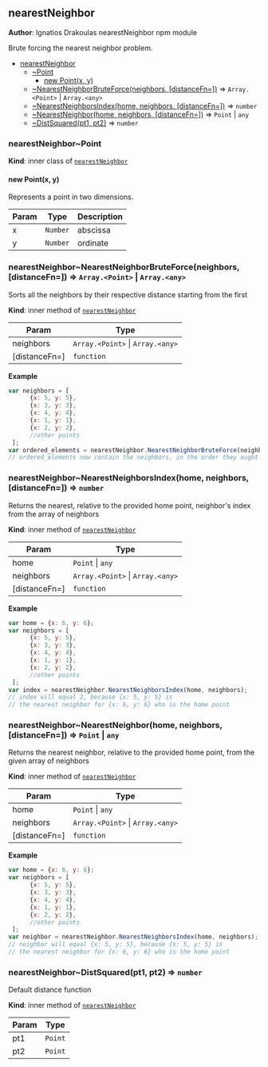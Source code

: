<a name="module_nearestNeighbor"></a>

## nearestNeighbor
**Author**: Ignatios Drakoulas
nearestNeighbor npm module

Brute forcing the nearest neighbor problem.  

* [nearestNeighbor](#module_nearestNeighbor)
    * [~Point](#module_nearestNeighbor..Point)
        * [new Point(x, y)](#new_module_nearestNeighbor..Point_new)
    * [~NearestNeighborBruteForce(neighbors, [distanceFn&#x3D;])](#module_nearestNeighbor..NearestNeighborBruteForce) ⇒ <code>Array.&lt;Point&gt;</code> \| <code>Array.&lt;any&gt;</code>
    * [~NearestNeighborsIndex(home, neighbors, [distanceFn&#x3D;])](#module_nearestNeighbor..NearestNeighborsIndex) ⇒ <code>number</code>
    * [~NearestNeighbor(home, neighbors, [distanceFn&#x3D;])](#module_nearestNeighbor..NearestNeighbor) ⇒ <code>Point</code> \| <code>any</code>
    * [~DistSquared(pt1, pt2)](#module_nearestNeighbor..DistSquared) ⇒ <code>number</code>

<a name="module_nearestNeighbor..Point"></a>

### nearestNeighbor~Point
**Kind**: inner class of [<code>nearestNeighbor</code>](#module_nearestNeighbor)  
<a name="new_module_nearestNeighbor..Point_new"></a>

#### new Point(x, y)
Represents a point in two dimensions.


| Param | Type | Description |
| --- | --- | --- |
| x | <code>Number</code> | abscissa |
| y | <code>Number</code> | ordinate |

<a name="module_nearestNeighbor..NearestNeighborBruteForce"></a>

### nearestNeighbor~NearestNeighborBruteForce(neighbors, [distanceFn&#x3D;]) ⇒ <code>Array.&lt;Point&gt;</code> \| <code>Array.&lt;any&gt;</code>
Sorts all the neighbors by their respective distance starting from the first

**Kind**: inner method of [<code>nearestNeighbor</code>](#module_nearestNeighbor)  

| Param | Type |
| --- | --- |
| neighbors | <code>Array.&lt;Point&gt;</code> \| <code>Array.&lt;any&gt;</code> | 
| [distanceFn=] | <code>function</code> | 

**Example**  
```js
var neighbors = [
      {x: 5, y: 5},
      {x: 3, y: 3},
      {x: 4, y: 4},
      {x: 1, y: 1},
      {x: 2, y: 2},
      //other points
 ];
var ordered_elements = nearestNeighbor.NearestNeighborBruteForce(neighbors);
// ordered_elements now contain the neighbors, in the order they ought to be visited.
```
<a name="module_nearestNeighbor..NearestNeighborsIndex"></a>

### nearestNeighbor~NearestNeighborsIndex(home, neighbors, [distanceFn&#x3D;]) ⇒ <code>number</code>
Returns the nearest, relative to the provided home point, neighbor's index from the array of neighbors

**Kind**: inner method of [<code>nearestNeighbor</code>](#module_nearestNeighbor)  

| Param | Type |
| --- | --- |
| home | <code>Point</code> \| <code>any</code> | 
| neighbors | <code>Array.&lt;Point&gt;</code> \| <code>Array.&lt;any&gt;</code> | 
| [distanceFn=] | <code>function</code> | 

**Example**  
```js
var home = {x: 6, y: 6};
var neighbors = [
      {x: 5, y: 5},
      {x: 3, y: 3},
      {x: 4, y: 4},
      {x: 1, y: 1},
      {x: 2, y: 2},
      //other points
 ];
var index = nearestNeighbor.NearestNeighborsIndex(home, neighbors);
// index will equal 2, because {x: 5, y: 5} is
// the nearest neighbor for {x: 6, y: 6} who is the home point
```
<a name="module_nearestNeighbor..NearestNeighbor"></a>

### nearestNeighbor~NearestNeighbor(home, neighbors, [distanceFn&#x3D;]) ⇒ <code>Point</code> \| <code>any</code>
Returns the nearest neighbor, relative to the provided home point, from the given array of neighbors

**Kind**: inner method of [<code>nearestNeighbor</code>](#module_nearestNeighbor)  

| Param | Type |
| --- | --- |
| home | <code>Point</code> \| <code>any</code> | 
| neighbors | <code>Array.&lt;Point&gt;</code> \| <code>Array.&lt;any&gt;</code> | 
| [distanceFn=] | <code>function</code> | 

**Example**  
```js
var home = {x: 6, y: 6};
var neighbors = [
      {x: 5, y: 5},
      {x: 3, y: 3},
      {x: 4, y: 4},
      {x: 1, y: 1},
      {x: 2, y: 2},
      //other points
 ];
var neighbor = nearestNeighbor.NearestNeighborsIndex(home, neighbors);
// neighbor will equal {x: 5, y: 5}, because {x: 5, y: 5} is
// the nearest neighbor for {x: 6, y: 6} who is the home point
```
<a name="module_nearestNeighbor..DistSquared"></a>

### nearestNeighbor~DistSquared(pt1, pt2) ⇒ <code>number</code>
Default distance function

**Kind**: inner method of [<code>nearestNeighbor</code>](#module_nearestNeighbor)  

| Param | Type |
| --- | --- |
| pt1 | <code>Point</code> | 
| pt2 | <code>Point</code> | 

